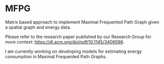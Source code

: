 # MFPG
Matrix based approach to implement Maximal Frequented Path Graph given a spatial graph and energy data.

Please refer to the research paper published by our Research Group for more context: https://dl.acm.org/doi/pdf/10.1145/3406596.

I am currently working on developing models for estimating energy consumption in Maximal Frequented Path Graphs.
